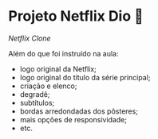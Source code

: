 # Projeto Netflix Dio :movie_camera:
<i>Netflix Clone</i>

Além do que foi instruído na aula:

- logo original da Netflix;
- logo original do título da série principal;
- criação e elenco;
- degradê;
- subtítulos;
- bordas arredondadas dos pôsteres;
- mais opções de responsividade;
- etc. 

